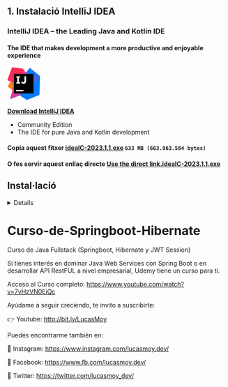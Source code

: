 
## **1.** Instalació IntelliJ IDEA  

### **IntelliJ IDEA** – the **Leading Java** and Kotlin IDE
#### The **IDE** that makes development a more productive and enjoyable experience

<svg  width="75" height="75" fill="none" viewBox="0 0 70 70"><defs><linearGradient id="__JETBRAINS_COM__LOGO_PREFIX__2" x1="5.174" x2="40.014" y1="39.889" y2="38.123" gradientUnits="userSpaceOnUse"><stop offset="0.091" stop-color="#FC801D"></stop><stop offset="0.231" stop-color="#B07F61"></stop><stop offset="0.409" stop-color="#577DB3"></stop><stop offset="0.533" stop-color="#1E7CE6"></stop><stop offset="0.593" stop-color="#087CFA"></stop></linearGradient><linearGradient id="__JETBRAINS_COM__LOGO_PREFIX__1" x1="61.991" x2="50.158" y1="36.915" y2="1.557" gradientUnits="userSpaceOnUse"><stop offset="0" stop-color="#FE2857"></stop><stop offset="0.078" stop-color="#CB3979"></stop><stop offset="0.16" stop-color="#9E4997"></stop><stop offset="0.247" stop-color="#7557B2"></stop><stop offset="0.339" stop-color="#5362C8"></stop><stop offset="0.436" stop-color="#386CDA"></stop><stop offset="0.541" stop-color="#2373E8"></stop><stop offset="0.658" stop-color="#1478F2"></stop><stop offset="0.794" stop-color="#0B7BF8"></stop><stop offset="1" stop-color="#087CFA"></stop></linearGradient><linearGradient id="__JETBRAINS_COM__LOGO_PREFIX__0" x1="10.066" x2="53.876" y1="16.495" y2="88.96" gradientUnits="userSpaceOnUse"><stop offset="0" stop-color="#FE2857"></stop><stop offset="0.08" stop-color="#FE295F"></stop><stop offset="0.206" stop-color="#FF2D76"></stop><stop offset="0.303" stop-color="#FF318C"></stop><stop offset="0.385" stop-color="#EA3896"></stop><stop offset="0.553" stop-color="#B248AE"></stop><stop offset="0.792" stop-color="#5A63D6"></stop><stop offset="1" stop-color="#087CFA"></stop></linearGradient></defs><path fill="url(#__JETBRAINS_COM__LOGO_PREFIX__2)" d="M11.2 49.467.7 41.3 9 26l9.5 7.5-7.3 15.967Z"></path><path fill="#087CFA" d="m70 18.667-1.167 40.6L41.767 70l-14.7-9.567 14.7-22.933L70 18.667Z"></path><path fill="url(#__JETBRAINS_COM__LOGO_PREFIX__1)" d="M70 18.667 55.5 33 37 15 48.067 1.167 70 18.667Z"></path><path fill="url(#__JETBRAINS_COM__LOGO_PREFIX__0)" d="M27.067 60.433 5.6 68.367 10.033 52.5l5.834-19.367L0 27.767 10.033 0l23.1 2.8L54.5 31l1 2-28.433 27.433Z"></path><path fill="#000" d="M56 14H14v42h42V14Z"></path><path fill="#FFF" d="M27.137 22.143V19.25h-7.864v2.893h2.194v9.964h-2.194v2.87h7.864v-2.87H24.92v-9.964h2.217Zm7.56 13.067c-1.237 0-2.264-.233-3.08-.7a7.355 7.355 0 0 1-2.054-1.657l2.17-2.426c.444.49.91.886 1.354 1.166.466.28.956.42 1.516.42.654 0 1.167-.21 1.54-.63.374-.42.56-1.073.56-1.983V19.273h3.547v10.29c0 .934-.117 1.75-.373 2.45-.257.7-.63 1.284-1.097 1.75-.49.49-1.073.84-1.773 1.097-.7.233-1.47.35-2.31.35Zm-.28 13.44h-15.75v2.683h15.75V48.65Z"></path></svg>

[**Download IntelliJ IDEA**](https://www.jetbrains.com/idea/download/)
* Community Edition
* The IDE for pure Java and Kotlin development

#### Copia aquest fitxer [ideaIC-2023.1.1.exe](./fitxers/ideaIC-2023.1.1.exe) ```633 MB (663.963.584 bytes)```

#### O fes servir aquest enllaç directe [Use the direct link.ideaIC-2023.1.1.exe](https://download.jetbrains.com/idea/ideaIC-2023.1.1.exe?_gl=1*1k8vect*_ga*MTg2MTY5NjQ4LjE2Nzk5Mzk4Njc.*_ga_9J976DJZ68*MTY4Mjg3MzkwNy4yLjEuMTY4Mjg3Mzk0MC4yNy4wLjA.&_ga=2.48120163.554094189.1682873907-186169648.1679939867)

<summary>

## Instal·lació

<details>

### **1.** Executa el fitxer **```ideaIC-2023.1.1.exe```**.

![IntelliJ-IDEA_00001.png](./imatges/IntelliJ-IDEA_00001.png)
### **2.** Pitja el botó **següent** (<b><code> <u>N</u>ext ></b></code> ) per continuar,

![IntelliJ-IDEA_00002.png](./imatges/IntelliJ-IDEA_00002.png)
### **3.** No cal, però si vols pots modificar la ruta (<b><code> B<u>r</u>owser...</b></code>), i si no, pitja el botó **següent** (<b><code> <u>N</u>ext ></b></code> ) per continuar,

![IntelliJ-IDEA_00003.png](./imatges/IntelliJ-IDEA_00003.png)
### **4.** Assegura't que estàn marcades les segünents opcions:

> **Create Desktop Shortcut**
>
-[x] IntelliJ IDEA Community Edition
> 
> **Update Context Menu**
>
- [x] Add "Open Folder as Project"
> 
> **Update **```PATH```** Variable (restart needed)> **
>
-[x] Add "**```bin```**" folder to the > **```PATH```**
> 
> **Create associations**
>
> -[x] **```.java```**

quan estiguin totes aquestes opcions marcades, pitja el botó **següent** (<b><code> <u>N</u>ext ></b></code> ) per continuar,

![IntelliJ-IDEA_00004.png](./imatges/IntelliJ-IDEA_00004.png)

 pitja el botó **Install** (<b><code><u>I</u>nstall</b></code> ) per començar la instal·lació.
 
![IntelliJ-IDEA_00005.png](./imatges/IntelliJ-IDEA_00005.png)

![IntelliJ-IDEA_00006.png](./imatges/IntelliJ-IDEA_00006.png)

![IntelliJ-IDEA_00007.png](./imatges/IntelliJ-IDEA_00007.png)

### **4.** Assegura't que estàn marcades les segünents opcions:

**Create Desktop Shortcut**
-[x] IntelliJ IDEA Community Edition

![IntelliJ-IDEA_00008.png](./imatges/IntelliJ-IDEA_00008.png)

</details>
</summary>


# Curso-de-Springboot-Hibernate
Curso de Java Fullstack (Springboot, Hibernate y JWT Session)

Si tienes interés en dominar Java Web Services con Spring Boot o en desarrollar API RestFUL a nivel empresarial, Udemy tiene un curso para ti.

Acceso al Curso completo: https://www.youtube.com/watch?v=7vHzVN0EiQc

Ayúdame a seguir creciendo, te invito a suscribirte: 

👉 Youtube: http://bit.ly/LucasMoy


Puedes encontrarme también en:

🔹 Instagram: https://www.instagram.com/lucasmoy.dev/

🔹 Facebook: https://www.fb.com/lucasmoy.dev/

🔹 Twitter: https://twitter.com/lucasmoy_dev/

